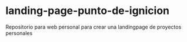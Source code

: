 # landing-page-punto-de-ignicion
Repositorio para web personal para crear una landingpage de proyectos personales
